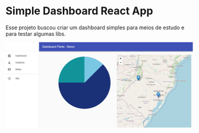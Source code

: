 # Simple Dashboard React App

Esse projeto buscou criar um dashboard simples para meios de estudo e para testar algumas libs. 

 ![Screenshot](dashboard.PNG)
